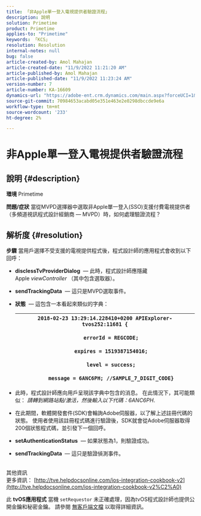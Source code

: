 ```yaml
---
title: 「非Apple單一登入電視提供者驗證流程」
description: 說明
solution: Primetime
product: Primetime
applies-to: "Primetime"
keywords: 「KCS」
resolution: Resolution
internal-notes: null
bug: false
article-created-by: Amol Mahajan
article-created-date: "11/9/2022 11:21:20 AM"
article-published-by: Amol Mahajan
article-published-date: "11/9/2022 11:23:24 AM"
version-number: 7
article-number: KA-16609
dynamics-url: "https://adobe-ent.crm.dynamics.com/main.aspx?forceUCI=1&pagetype=entityrecord&etn=knowledgearticle&id=214140a2-2060-ed11-9561-6045bd006268"
source-git-commit: 70984653acabd05e351e463e2e0298dbccde9e6a
workflow-type: tm+mt
source-wordcount: '233'
ht-degree: 2%

---
```


# 非Apple單一登入電視提供者驗證流程

## 說明 {#description}

<b>環境</b>
Primetime


<b>問題/症狀</b>
當從MVPD選擇器中選取非Apple單一登入(SSO)支援付費電視提供者（多頻道視訊程式設計經銷商 — MVPD）時，如何處理驗證流程？


## 解析度 {#resolution}

<b>步驟</b>
當用戶選擇不受支援的電視提供程式後，程式設計師的應用程式會收到以下回呼：

- <b>disclessTvProviderDialog</b>  — 此時，程式設計師應隱藏Apple *viewController* （其中包含選取器）。
- <b>sendTrackingData</b>  — 這只是MVPD選取事件。
- <b>狀態</b>  — 這包含一本看起來類似的字典：

   | `2018-02-23 13:29:14.228410+0200 APIExplorer-tvos252:11681 {`<br><br>`    errorId = REGCODE;`<br><br>`    expires = 1519387154016;`<br><br>`    level = success;`<br><br>`    message = 6ANC6PH; //SAMPLE_7_DIGIT_CODE}` |
   | --- |


- 此時，程式設計師應向用戶呈現該字典中包含的消息。 在此情況下，其可能類似： *請轉到網路站點/激活，然後輸入以下代碼：6ANC6PH*.
- 在此期間，軟體開發套件(SDK)會輪詢Adobe伺服器，以了解上述註冊代碼的狀態。 使用者使用該註冊程式碼進行驗證後，SDK就會從Adobe伺服器取得200個狀態程式碼，並引發下一個回呼。


- <b>setAuthenticationStatus</b>  — 如果狀態為1，則驗證成功。


- <b>sendTrackingData </b> — 這只是驗證偵測事件。

<br>其他資訊<br>
更多資訊： [http://tve.helpdocsonline.com/ios-integration-cookbook-v2](http://tve.helpdocsonline.com/ios-integration-cookbook-v2%C2%A0)

此 <b>tvOS應用程式</b> 當機 `setRequestor` 未正確處理，因為tvOS程式設計師也提供公開金鑰和秘密金鑰。 請參閱 [無客戶端文檔](http://tve.helpdocsonline.com/clientless-integration-cookbook-v2$create_dev) 以取得詳細資訊。


